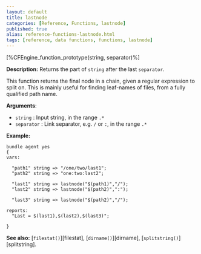 ```yaml
---
layout: default
title: lastnode
categories: [Reference, Functions, lastnode]
published: true
alias: reference-functions-lastnode.html
tags: [reference, data functions, functions, lastnode]
---
```


[%CFEngine_function_prototype(string, separator)%]

**Description:** Returns the part of `string` after the last `separator`.

This function returns the final node in a chain, given a regular
expression to split on. This is mainly useful for finding leaf-names of
files, from a fully qualified path name.

**Arguments**:

* `string` : Input string, in the range `.*`
* `separator` : Link separator, e.g. `/` or `:`, in the range `.*`

**Example:**

```cf3
bundle agent yes
{
vars:

  "path1" string => "/one/two/last1";
  "path2" string => "one:two:last2";

  "last1" string => lastnode("$(path1)","/");
  "last2" string => lastnode("$(path2)",":");

  "last3" string => lastnode("$(path2)","/");

reports:
  "Last = $(last1),$(last2),$(last3)";

}
```

**See also:** [`filestat()`][filestat], [`dirname()`][dirname],
[`splitstring()`][splitstring].
